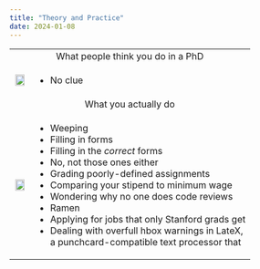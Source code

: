 ```yaml
---
title: "Theory and Practice"
date: 2024-01-08
---
```


<table>
  <tr>
    <td align="center" colspan="2">What people think you do in a PhD</td>
  </tr>
  <tr>
    <td align="center">
      <img src="@root/files/2024/phd-theory.png" width="90%"/>
    </td>
    <td>
      <ul>
        <li>No clue</li>
      </ul>
    </td>
  </tr>
  <tr>
    <td align="center" colspan="2">What you actually do</td>
  </tr>
  <tr>
    <td align="center">
      <img src="@root/files/2024/phd-practice.png" width="90%"/>
    </td>
    <td>
      <ul>
        <li>Weeping</li>
        <li>Filling in forms</li>
        <li>Filling in the <em>correct</em> forms</li>
        <li>No, not those ones either</li>
        <li>Grading poorly-defined assignments</li>
        <li>Comparing your stipend to minimum wage</li>
        <li>Wondering why no one does code reviews</li>
        <li>Ramen</li>
        <li>Applying for jobs that only Stanford grads get</li>
        <li>
          Dealing with overfull hbox warnings in LateX,
          <br>
          a punchcard-compatible text processor that
        </li>
      </ul>
    </td>
  </tr>
</table>
